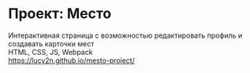 # Проект: Место
Интерактивная страница с возможностью редактировать профиль и создавать карточки мест <br>
HTML, CSS, JS, Webpack <br>
https://lucy2n.github.io/mesto-project/
